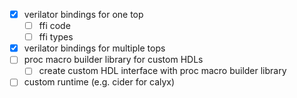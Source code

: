 - [x] verilator bindings for one top
    - [ ] ffi code
    - [ ] ffi types
- [x] verilator bindings for multiple tops
- [ ] proc macro builder library for custom HDLs
    - [ ] create custom HDL interface with proc macro builder library
- [ ] custom runtime (e.g. cider for calyx)

